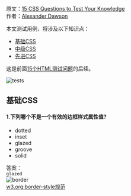 原文：[15 CSS Questions to Test Your Knowledge](http://sixrevisions.com/css/css-questions/)<br/>
作者：[Alexander Dawson](http://www.hitechy.com/#main)

本文测试用例，将涉及以下知识点：
* [基础CSS](#基础css)
* [中级CSS](#中级css)
* [先进CSS](#先进css)

这是前面[15个HTML测试问题]()的后续。

![tests](http://cdn.sixrevisions.com/0519-02-css-questions.jpg)

## 基础CSS
#### 1.下列哪个不是一个有效的边框样式属性值?
* dotted
* inset
* glazed
* groove
* solid

答案：  <br/>
`glazed` <br/>
![border](http://cdn.sixrevisions.com/0519-01-border-style-property-values.png)<br/>
[w3.org:border-style规范](http://www.w3.org/TR/css3-border/#the-border-style)